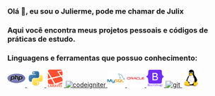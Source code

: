 <h3>Olá 👋, eu sou o Julierme, pode me chamar de Julix</h3>

<h3>Aqui você encontra meus projetos pessoais e códigos de práticas de estudo.</h3>

<h3 align="left">Linguagens e ferramentas que possuo conhecimento:</h3>
<p align="left"> 
    <a href="https://www.php.net" target="_blank"> <img src="https://raw.githubusercontent.com/devicons/devicon/master/icons/php/php-original.svg" title="PHP" alt="php" width="40" height="40"/> </a>
    <a href="https://www.python.org" target="_blank"> <img src="https://raw.githubusercontent.com/devicons/devicon/master/icons/python/python-original.svg"  title="Python" alt="python" width="40" height="40"/> </a> 
    <a href="https://laravel.com/" target="_blank"> <img src="https://raw.githubusercontent.com/devicons/devicon/master/icons/laravel/laravel-plain-wordmark.svg" title="Laravel" alt="laravel" width="40" height="40"/> </a> 
    <a href="https://codeigniter.com" target="_blank"> <img src="https://cdn.worldvectorlogo.com/logos/codeigniter.svg" title="CodeIgniter" alt="codeigniter" width="40" height="40"/> </a> 
    <a href="https://www.mysql.com/" target="_blank"> <img src="https://raw.githubusercontent.com/devicons/devicon/master/icons/mysql/mysql-original-wordmark.svg" title="MySQL" alt="mysql" width="40" height="40"/> </a> 
    <a href="https://www.oracle.com/" target="_blank"> <img src="https://raw.githubusercontent.com/devicons/devicon/master/icons/oracle/oracle-original.svg" title="Oracle Database" alt="oracle" width="40" height="40"/> </a>
    <a href="https://getbootstrap.com" target="_blank"> <img src="https://raw.githubusercontent.com/devicons/devicon/master/icons/bootstrap/bootstrap-plain-wordmark.svg" title="Bootstrap" alt="bootstrap" width="40" height="40"/> </a>
    <a href="https://git-scm.com/" target="_blank"> <img src="https://www.vectorlogo.zone/logos/git-scm/git-scm-icon.svg" title="Git" alt="git" width="40" height="40"/> </a> 
    <a href="https://www.linux.org/" target="_blank"> <img src="https://raw.githubusercontent.com/devicons/devicon/master/icons/linux/linux-original.svg"  title="Linux" alt="linux" width="40" height="40"/> </a>
</p>

